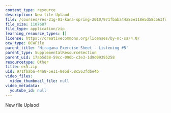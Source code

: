 ```yaml
---
content_type: resource
description: New file Uplaod
file: /courses/res-21g-01-kana-spring-2010/971fbaba44a85e118e5d58c563fdbe4b_ex5.zip
file_size: 1107687
file_type: application/zip
learning_resource_types: []
license: https://creativecommons.org/licenses/by-nc-sa/4.0/
ocw_type: OCWFile
parent_title: 'Hiragana Exercise Sheet - Listening #5'
parent_type: SupplementalResourceSection
parent_uid: 17ab5d38-59cc-096b-c3e3-1d9d09395258
resourcetype: Other
title: ex5.zip
uid: 971fbaba-44a8-5e11-8e5d-58c563fdbe4b
video_files:
  video_thumbnail_file: null
video_metadata:
  youtube_id: null
---
```

New file Uplaod